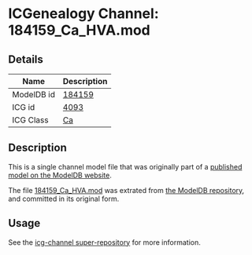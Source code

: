 # ICGenealogy Channel: 184159\_Ca\_HVA.mod

## Details

Name | Description
---- | -----------
ModelDB id | [184159](http://senselab.med.yale.edu/ModelDB/ShowModel.cshtml?model=184159)
ICG id | [4093](http://icg.neurotheory.ox.ac.uk/channels/3/4093)
ICG Class | [Ca](http://icg.neurotheory.ox.ac.uk/channels/3)

## Description

This is a single channel model file that was originally part of a [published model on the ModelDB website](http://senselab.med.yale.edu/mModelDB/ShowModel.cshtml?model=184159).

The file [184159\_Ca\_HVA.mod](184159_Ca_HVA.mod) was extrated from [the ModelDB repository](http://senselab.med.yale.edu/ModelDB/ShowModel.cshtml?model=184159), and committed in its original form.

## Usage

See the [icg-channel super-repository](https://github.com/icgenealogy/icg-channels) for more information.